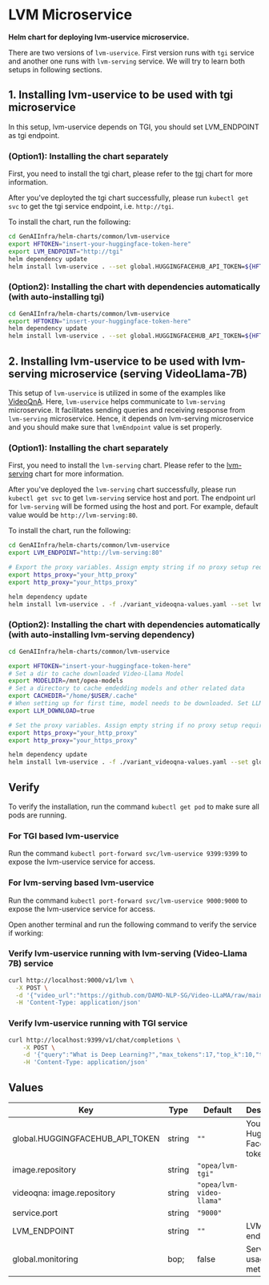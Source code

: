 # LVM Microservice

**Helm chart for deploying lvm-uservice microservice.**

There are two versions of `lvm-uservice`. First version runs with `tgi` service and another one runs with `lvm-serving` service. We will try to learn both setups in following sections.

## 1. Installing lvm-uservice to be used with tgi microservice

In this setup, lvm-uservice depends on TGI, you should set LVM_ENDPOINT as tgi endpoint.

### (Option1): Installing the chart separately

First, you need to install the tgi chart, please refer to the [tgi](../tgi) chart for more information.

After you've deployted the tgi chart successfully, please run `kubectl get svc` to get the tgi service endpoint, i.e. `http://tgi`.

To install the chart, run the following:

```bash
cd GenAIInfra/helm-charts/common/lvm-uservice
export HFTOKEN="insert-your-huggingface-token-here"
export LVM_ENDPOINT="http://tgi"
helm dependency update
helm install lvm-uservice . --set global.HUGGINGFACEHUB_API_TOKEN=${HFTOKEN} --set LVM_ENDPOINT=${LVM_ENDPOINT} --wait
```

### (Option2): Installing the chart with dependencies automatically (with auto-installing tgi)

```bash
cd GenAIInfra/helm-charts/common/lvm-uservice
export HFTOKEN="insert-your-huggingface-token-here"
helm dependency update
helm install lvm-uservice . --set global.HUGGINGFACEHUB_API_TOKEN=${HFTOKEN} --set tgi.enabled=true --wait
```

## 2. Installing lvm-uservice to be used with lvm-serving microservice (serving VideoLlama-7B)

This setup of `lvm-uservice` is utilized in some of the examples like [VideoQnA](https://github.com/opea-project/GenAIExamples/tree/main/VideoQnA). Here, `lvm-uservice` helps communicate to `lvm-serving` microservice. It facilitates sending queries and receiving response from `lvm-serving` microservice. Hence, it depends on lvm-serving microservice and you should make sure that `lvmEndpoint` value is set properly.

### (Option1): Installing the chart separately

First, you need to install the `lvm-serving` chart. Please refer to the [lvm-serving](../lvm-serving) chart for more information.

After you've deployed the `lvm-serving` chart successfully, please run `kubectl get svc` to get `lvm-serving` service host and port. The endpoint url for `lvm-serving` will be formed using the host and port. For example, default value would be `http://lvm-serving:80`.

To install the chart, run the following:

```bash
cd GenAIInfra/helm-charts/common/lvm-uservice
export LVM_ENDPOINT="http://lvm-serving:80"

# Export the proxy variables. Assign empty string if no proxy setup required.
export https_proxy="your_http_proxy"
export http_proxy="your_https_proxy"

helm dependency update
helm install lvm-uservice . -f ./variant_videoqna-values.yaml --set lvmEndpoint=${LVM_ENDPOINT} --set global.https_proxy=${https_proxy} --set global.http_proxy=${http_proxy} --wait
```

### (Option2): Installing the chart with dependencies automatically (with auto-installing lvm-serving dependency)

```bash
cd GenAIInfra/helm-charts/common/lvm-uservice

export HFTOKEN="insert-your-huggingface-token-here"
# Set a dir to cache downloaded Video-Llama Model
export MODELDIR=/mnt/opea-models
# Set a directory to cache emdedding models and other related data
export CACHEDIR="/home/$USER/.cache"
# When setting up for first time, model needs to be downloaded. Set LLM_DOWNLOAD flag to true to download models. Please note, when redeploying we should set this value to false, otherwise model download will restart.
export LLM_DOWNLOAD=true

# Set the proxy variables. Assign empty string if no proxy setup required.
export https_proxy="your_http_proxy"
export http_proxy="your_https_proxy"

helm dependency update
helm install lvm-uservice . -f ./variant_videoqna-values.yaml --set global.HUGGINGFACEHUB_API_TOKEN=${HFTOKEN} --set lvm-serving.enabled=true --set lvm-serving.llmDownload=${LLM_DOWNLOAD} --set global.modelUseHostPath=${MODELDIR} --set global.cacheUseHostPath=${CACHEDIR} --set global.https_proxy=${https_proxy} --set global.http_proxy=${http_proxy} --wait
```

## Verify

To verify the installation, run the command `kubectl get pod` to make sure all pods are running.

### For TGI based lvm-uservice
Run the command `kubectl port-forward svc/lvm-uservice 9399:9399` to expose the lvm-uservice service for access.

### For lvm-serving based lvm-uservice
Run the command `kubectl port-forward svc/lvm-uservice 9000:9000` to expose the lvm-uservice service for access.


Open another terminal and run the following command to verify the service if working:

### Verify lvm-uservice running with lvm-serving (Video-Llama 7B) service

```bash
curl http://localhost:9000/v1/lvm \
  -X POST \
  -d '{"video_url":"https://github.com/DAMO-NLP-SG/Video-LLaMA/raw/main/examples/silence_girl.mp4","chunk_start": 0,"chunk_duration": 7,"prompt":"What is the person doing?","max_new_tokens": 50}' \
  -H 'Content-Type: application/json'
```

### Verify lvm-uservice running with TGI service

```bash
curl http://localhost:9399/v1/chat/completions \
    -X POST \
    -d '{"query":"What is Deep Learning?","max_tokens":17,"top_k":10,"top_p":0.95,"typical_p":0.95,"temperature":0.01,"repetition_penalty":1.03,"streaming":true}' \
    -H 'Content-Type: application/json'
```

## Values

| Key                             | Type   | Default          | Description                     |
| ------------------------------- | ------ | ---------------- | ------------------------------- |
| global.HUGGINGFACEHUB_API_TOKEN | string | `""`             | Your own Hugging Face API token |
| image.repository                | string | `"opea/lvm-tgi"` |                                 |
| videoqna: image.repository      | string | `"opea/lvm-video-llama"` |                         |
| service.port                    | string | `"9000"`         |                                 |
| LVM_ENDPOINT                    | string | `""`             | LVM endpoint                    |
| global.monitoring               | bop;   | false            | Service usage metrics           |
